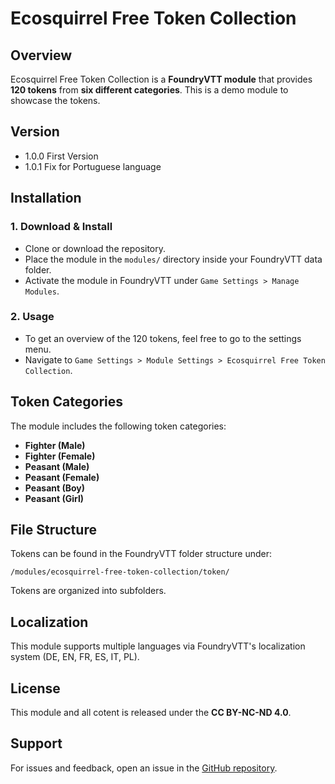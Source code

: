 # Ecosquirrel Free Token Collection  

## Overview  

Ecosquirrel Free Token Collection is a **FoundryVTT module** that provides **120 tokens** from **six different categories**. This is a demo module to showcase the tokens.  

## Version

- 1.0.0 First Version
- 1.0.1 Fix for Portuguese language
  
## Installation  

### 1. Download & Install  

- Clone or download the repository.  
- Place the module in the `modules/` directory inside your FoundryVTT data folder.  
- Activate the module in FoundryVTT under `Game Settings > Manage Modules`.  

### 2. Usage  

- To get an overview of the 120 tokens, feel free to go to the settings menu.  
- Navigate to `Game Settings > Module Settings > Ecosquirrel Free Token Collection`.  

## Token Categories  

The module includes the following token categories:  

- **Fighter (Male)**  
- **Fighter (Female)**  
- **Peasant (Male)**  
- **Peasant (Female)**  
- **Peasant (Boy)**  
- **Peasant (Girl)**  

## File Structure  

Tokens can be found in the FoundryVTT folder structure under:  

```
/modules/ecosquirrel-free-token-collection/token/
```

Tokens are organized into subfolders.  

## Localization  

This module supports multiple languages via FoundryVTT's localization system (DE, EN, FR, ES, IT, PL).  

## License  

This module and all cotent is released under the **CC BY-NC-ND 4.0**.  

## Support  

For issues and feedback, open an issue in the [GitHub repository](https://github.com/your-repo/ecosquirrel-free-token-collection).  

